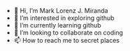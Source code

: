 - 👋 Hi, I’m Mark Lorenz J. Miranda
- 👀 I’m interested in exploring github
- 🌱 I’m currently learning github 
- 💞️ I’m looking to collaborate on coding
- 📫 How to reach me to secret places

<!---
mlmiranda/mlmiranda is a ✨ special ✨ repository because its `README.md` (this file) appears on your GitHub profile.
You can click the Preview link to take a look at your changes.
--->
